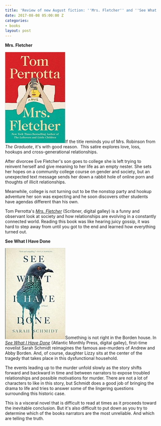 ```yaml
---
title: 'Review of new August fiction: ''Mrs. Fletcher'' and ''See What I Have Done'''
date: 2017-08-08 05:00:00 Z
categories:
- books
layout: post
---
```


**Mrs. Fletcher**

![Mrs. Fletcher review](/assets/images/51vUi8fbGCL._SX329_BO1204203200_-199x300.jpg)If the title reminds you of Mrs. Robinson from _The Graduate_, it's with good reason.  This satire explores love, loss, hookups and cross-generational relationships.

After divorcee Eve Fletcher's son goes to college she is left trying to reinvent herself and give meaning to her life as an empty nester. She sets her hopes on a community college course on gender and society, but an unexpected text message sends her down a rabbit hole of online porn and thoughts of illicit relationships.

Meanwhile, college is not turning out to be the nonstop party and hookup adventure her son was expecting and he soon discovers other students have agendas different than his own.

Tom Perrotta's [_Mrs. Fletcher_](http://amzn.to/2wqgqqV) (Scribner, digital galley) is a funny and observant look at society and how relationships are evolving in a constantly connected world. Reading this book was like hearing juicy gossip, it was hard to step away from until you got to the end and learned how everything turned out.

**See What I Have Done**

![See What I Have Done review](/assets/images/51IRJlV6lvL._SX329_BO1204203200_-199x300.jpg)Something is not right in the Borden house. In [_See What I Have Done_](http://amzn.to/2hGvfCo) (Atlantic Monthly Press, digital galley), first-time novelist Sarah Schmidt reimagines the famous axe-murders of Andrew and Abby Borden. And, of course, daughter Lizzy sits at the center of the tragedy that takes place in this dysfunctional household.

The events leading up to the murder unfold slowly as the story shifts forward and backward in time and between narrators to expose troubled relationships and possible motivations for murder. There are not a lot of characters to like in this story, but Schmidt does a good job of bringing the drama to life and tries to answer some of the lingering questions surrounding this historic case.

This is a visceral novel that is difficult to read at times as it proceeds toward the inevitable conclusion. But it's also difficult to put down as you try to determine which of the books narrators are the most unreliable. And which are telling the truth.
